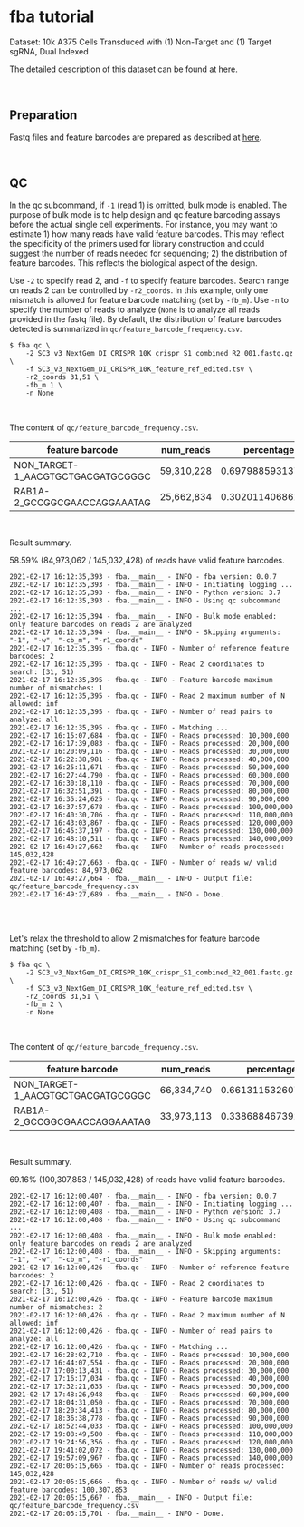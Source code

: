 
# fba tutorial

Dataset: 10k A375 Cells Transduced with (1) Non-Target and (1) Target sgRNA, Dual Indexed

The detailed description of this dataset can be found at [here](https://support.10xgenomics.com/single-cell-gene-expression/datasets/4.0.0/SC3_v3_NextGem_DI_CRISPR_10K).

<br>

## Preparation

Fastq files and feature barcodes are prepared as described at [here](https://github.com/jlduan/fba/blob/master/examples/crispr_screening/SC3_v3_NextGem_DI_CRISPR_10K/tutorial.md).

<br>

## QC

In the qc subcommand, if `-1` (read 1) is omitted, bulk mode is enabled. The purpose of bulk mode is to help design and qc feature barcoding assays before the actual single cell experiments. For instance, you may want to estimate 1) how many reads have valid feature barcodes. This may reflect the specificity of the primers used for library construction and could suggest the number of reads needed for sequencing; 2) the distribution of feature barcodes. This reflects the biological aspect of the design.

Use `-2` to specify read 2, and `-f` to specify feature barcodes. Search range on reads 2 can be controlled by `-r2_coords`. In this example, only one mismatch is allowed for feature barcode matching (set by `-fb_m`). Use `-n` to specify the number of reads to analyze (`None` is to analyze all reads provided in the fastq file). By default, the distribution of feature barcodes detected is summarized in `qc/feature_barcode_frequency.csv`.

```shell
$ fba qc \
    -2 SC3_v3_NextGem_DI_CRISPR_10K_crispr_S1_combined_R2_001.fastq.gz \
    -f SC3_v3_NextGem_DI_CRISPR_10K_feature_ref_edited.tsv \
    -r2_coords 31,51 \
    -fb_m 1 \
    -n None
```

<br>

The content of `qc/feature_barcode_frequency.csv`.

| feature barcode                    | num_reads  | percentage        |
|------------------------------------|------------|-------------------|
| NON\_TARGET-1_AACGTGCTGACGATGCGGGC | 59,310,228 | 0.697988593137905 |
| RAB1A-2_GCCGGCGAACCAGGAAATAG       | 25,662,834 | 0.302011406862095 |

<br>

Result summary.

58.59% (84,973,062 / 145,032,428) of reads have valid feature barcodes.

```shell
2021-02-17 16:12:35,393 - fba.__main__ - INFO - fba version: 0.0.7
2021-02-17 16:12:35,393 - fba.__main__ - INFO - Initiating logging ...
2021-02-17 16:12:35,393 - fba.__main__ - INFO - Python version: 3.7
2021-02-17 16:12:35,393 - fba.__main__ - INFO - Using qc subcommand ...
2021-02-17 16:12:35,394 - fba.__main__ - INFO - Bulk mode enabled: only feature barcodes on reads 2 are analyzed
2021-02-17 16:12:35,394 - fba.__main__ - INFO - Skipping arguments: "-1", "-w", "-cb_m", "-r1_coords"
2021-02-17 16:12:35,395 - fba.qc - INFO - Number of reference feature barcodes: 2
2021-02-17 16:12:35,395 - fba.qc - INFO - Read 2 coordinates to search: [31, 51)
2021-02-17 16:12:35,395 - fba.qc - INFO - Feature barcode maximum number of mismatches: 1
2021-02-17 16:12:35,395 - fba.qc - INFO - Read 2 maximum number of N allowed: inf
2021-02-17 16:12:35,395 - fba.qc - INFO - Number of read pairs to analyze: all
2021-02-17 16:12:35,395 - fba.qc - INFO - Matching ...
2021-02-17 16:15:07,684 - fba.qc - INFO - Reads processed: 10,000,000
2021-02-17 16:17:39,083 - fba.qc - INFO - Reads processed: 20,000,000
2021-02-17 16:20:09,116 - fba.qc - INFO - Reads processed: 30,000,000
2021-02-17 16:22:38,981 - fba.qc - INFO - Reads processed: 40,000,000
2021-02-17 16:25:11,671 - fba.qc - INFO - Reads processed: 50,000,000
2021-02-17 16:27:44,790 - fba.qc - INFO - Reads processed: 60,000,000
2021-02-17 16:30:18,110 - fba.qc - INFO - Reads processed: 70,000,000
2021-02-17 16:32:51,391 - fba.qc - INFO - Reads processed: 80,000,000
2021-02-17 16:35:24,625 - fba.qc - INFO - Reads processed: 90,000,000
2021-02-17 16:37:57,678 - fba.qc - INFO - Reads processed: 100,000,000
2021-02-17 16:40:30,706 - fba.qc - INFO - Reads processed: 110,000,000
2021-02-17 16:43:03,867 - fba.qc - INFO - Reads processed: 120,000,000
2021-02-17 16:45:37,197 - fba.qc - INFO - Reads processed: 130,000,000
2021-02-17 16:48:10,511 - fba.qc - INFO - Reads processed: 140,000,000
2021-02-17 16:49:27,662 - fba.qc - INFO - Number of reads processed: 145,032,428
2021-02-17 16:49:27,663 - fba.qc - INFO - Number of reads w/ valid feature barcodes: 84,973,062
2021-02-17 16:49:27,664 - fba.__main__ - INFO - Output file: qc/feature_barcode_frequency.csv
2021-02-17 16:49:27,689 - fba.__main__ - INFO - Done.
```

<br>

<br>


Let's relax the threshold to allow 2 mismatches for feature barcode matching (set by `-fb_m`).

```shell
$ fba qc \
    -2 SC3_v3_NextGem_DI_CRISPR_10K_crispr_S1_combined_R2_001.fastq.gz \
    -f SC3_v3_NextGem_DI_CRISPR_10K_feature_ref_edited.tsv \
    -r2_coords 31,51 \
    -fb_m 2 \
    -n None
```

<br>

The content of `qc/feature_barcode_frequency.csv`.

| feature barcode                    | num_reads  | percentage         |
|------------------------------------|------------|--------------------|
| NON\_TARGET-1_AACGTGCTGACGATGCGGGC | 66,334,740 | 0.6613115326075217 |
| RAB1A-2_GCCGGCGAACCAGGAAATAG       | 33,973,113 | 0.3386884673924782 |

<br>

Result summary.

69.16% (100,307,853 / 145,032,428) of reads have valid feature barcodes.

```shell
2021-02-17 16:12:00,407 - fba.__main__ - INFO - fba version: 0.0.7
2021-02-17 16:12:00,407 - fba.__main__ - INFO - Initiating logging ...
2021-02-17 16:12:00,408 - fba.__main__ - INFO - Python version: 3.7
2021-02-17 16:12:00,408 - fba.__main__ - INFO - Using qc subcommand ...
2021-02-17 16:12:00,408 - fba.__main__ - INFO - Bulk mode enabled: only feature barcodes on reads 2 are analyzed
2021-02-17 16:12:00,408 - fba.__main__ - INFO - Skipping arguments: "-1", "-w", "-cb_m", "-r1_coords"
2021-02-17 16:12:00,426 - fba.qc - INFO - Number of reference feature barcodes: 2
2021-02-17 16:12:00,426 - fba.qc - INFO - Read 2 coordinates to search: [31, 51)
2021-02-17 16:12:00,426 - fba.qc - INFO - Feature barcode maximum number of mismatches: 2
2021-02-17 16:12:00,426 - fba.qc - INFO - Read 2 maximum number of N allowed: inf
2021-02-17 16:12:00,426 - fba.qc - INFO - Number of read pairs to analyze: all
2021-02-17 16:12:00,426 - fba.qc - INFO - Matching ...
2021-02-17 16:28:02,710 - fba.qc - INFO - Reads processed: 10,000,000
2021-02-17 16:44:07,554 - fba.qc - INFO - Reads processed: 20,000,000
2021-02-17 17:00:13,431 - fba.qc - INFO - Reads processed: 30,000,000
2021-02-17 17:16:17,034 - fba.qc - INFO - Reads processed: 40,000,000
2021-02-17 17:32:21,635 - fba.qc - INFO - Reads processed: 50,000,000
2021-02-17 17:48:26,948 - fba.qc - INFO - Reads processed: 60,000,000
2021-02-17 18:04:31,050 - fba.qc - INFO - Reads processed: 70,000,000
2021-02-17 18:20:34,413 - fba.qc - INFO - Reads processed: 80,000,000
2021-02-17 18:36:38,778 - fba.qc - INFO - Reads processed: 90,000,000
2021-02-17 18:52:44,033 - fba.qc - INFO - Reads processed: 100,000,000
2021-02-17 19:08:49,500 - fba.qc - INFO - Reads processed: 110,000,000
2021-02-17 19:24:56,356 - fba.qc - INFO - Reads processed: 120,000,000
2021-02-17 19:41:02,072 - fba.qc - INFO - Reads processed: 130,000,000
2021-02-17 19:57:09,967 - fba.qc - INFO - Reads processed: 140,000,000
2021-02-17 20:05:15,665 - fba.qc - INFO - Number of reads processed: 145,032,428
2021-02-17 20:05:15,666 - fba.qc - INFO - Number of reads w/ valid feature barcodes: 100,307,853
2021-02-17 20:05:15,667 - fba.__main__ - INFO - Output file: qc/feature_barcode_frequency.csv
2021-02-17 20:05:15,701 - fba.__main__ - INFO - Done.
```
